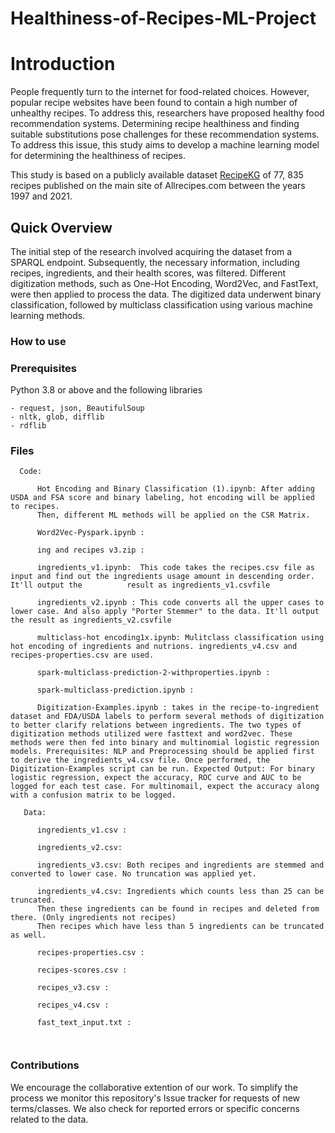 # Healthiness-of-Recipes-ML-Project
# Introduction
People frequently turn to the internet for food-related choices. However, popular recipe websites have been found to contain a high number of unhealthy recipes. To address this, researchers have proposed healthy food recommendation systems. Determining recipe healthiness and finding suitable substitutions pose challenges for these recommendation systems. To address this issue, this study aims to develop a machine learning model for determining the healthiness of recipes.

This study is based on a publicly available dataset [RecipeKG](https://github.com/IDIASLab/RecipeKG) of 77, 835 recipes published on the main site of Allrecipes.com between the years 1997 and 2021.


## Quick Overview

The initial step of the research involved acquiring the dataset from a SPARQL endpoint. Subsequently, the necessary information, including recipes, ingredients, and their health scores, was filtered. Different digitization methods, such as One-Hot Encoding, Word2Vec, and FastText, were then applied to process the data. The digitized data underwent binary classification, followed by multiclass classification using various machine learning methods.


### How to use




### Prerequisites
Python 3.8 or above and the following libraries

```
- request, json, BeautifulSoup
- nltk, glob, difflib
- rdflib
```



### Files
```
  Code:
   
      Hot Encoding and Binary Classification (1).ipynb: After adding USDA and FSA score and binary labeling, hot encoding will be applied to recipes.
      Then, different ML methods will be applied on the CSR Matrix.

      Word2Vec-Pyspark.ipynb : 

      ing and recipes v3.zip : 

      ingredients_v1.ipynb:  This code takes the recipes.csv file as input and find out the ingredients usage amount in descending order. It'll output the          result as ingredients_v1.csvfile

      ingredients_v2.ipynb : This code converts all the upper cases to lower case. And also apply "Porter Stemmer" to the data. It'll output the result as ingredients_v2.csvfile

      multiclass-hot encoding1x.ipynb: Mulitclass classification using hot encoding of ingredients and nutrions. ingredients_v4.csv and recipes-properties.csv are used. 

      spark-multiclass-prediction-2-withproperties.ipynb : 

      spark-multiclass-prediction.ipynb :

      Digitization-Examples.ipynb : takes in the recipe-to-ingredient dataset and FDA/USDA labels to perform several methods of digitization to better clarify relations between ingredients. The two types of digitization methods utilized were fasttext and word2vec. These methods were then fed into binary and multinomial logistic regression models. Prerequisites: NLP and Preprocessing should be applied first to derive the ingredients_v4.csv file. Once performed, the Digitization-Examples script can be run. Expected Output: For binary logistic regression, expect the accuracy, ROC curve and AUC to be logged for each test case. For multinomail, expect the accuracy along with a confusion matrix to be logged.

   Data: 
   
      ingredients_v1.csv : 

      ingredients_v2.csv: 

      ingredients_v3.csv: Both recipes and ingredients are stemmed and converted to lower case. No truncation was applied yet.

      ingredients_v4.csv: Ingredients which counts less than 25 can be truncated.
      Then these ingredients can be found in recipes and deleted from there. (Only ingredients not recipes)
      Then recipes which have less than 5 ingredients can be truncated as well.

      recipes-properties.csv : 

      recipes-scores.csv :

      recipes_v3.csv :

      recipes_v4.csv : 

      fast_text_input.txt : 
          
       
```


### Contributions 
We encourage the collaborative extention of our work. To simplify the process we monitor this repository's Issue tracker for requests of new terms/classes. We also check for reported errors or specific concerns related to the data.
